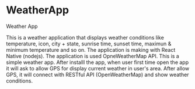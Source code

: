 # WeatherApp
Weather App

This is a weather application that displays weather conditions like temperature, icon, city + state, sunrise time, sunset time, maximun & minimum temperature and so on. The application is making with React Native (nodejs). The application is used OpneWeatherMap API. This is a simple weather app. After installl the app, when user first time open the app it will ask to allow GPS for display current weather in user's area. After allow GPS, it will connect with RESTful API (OpenWeatherMap) and show weather conditions.
